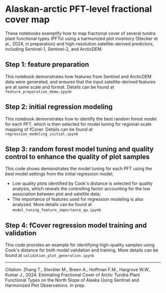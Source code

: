 # Alaskan-arctic PFT-level fractional cover map
These notebooks examplify how to map fractional cover of several tundra plant functional types (PFTs) using a harmonized plot inventory (Stecker et al., 2024, in preparation) and high-resolution satellite-derived predictors, including Sentinel-1, Sentinel-2, and ArcticDEM. 

## Step 1: feature preparation
This notebook demonstrates how features from Sentinel and ArcticDEM data were generated, and ensures that the input satellite-derived features are at same scale and format. Details can be found at `feature_preparation_demo.ipynb`

## Step 2: initial regression modeling
This notebook demonstrates how to identify the best random forest model for each PFT, which is then selected for model tuning for regional-scale mapping of fCover. Details can be found at `regression_modeling_initial.ipynb`

## Step 3: random forest model tuning and quality control to enhance the quality of plot samples
This code shows demonstrates the model tuning for each PFT using the best model settings from the initial regression model;
- Low quality plots identified by Cook's distance is selected for quality analysis, which reveals the controlling factor accounting for the low association between plot and satellite data;
- The importance of features used for regression modeling is also analyzed.
More details can be found at `model_tuning_feature_importance_qa.ipynb`

## Step 4: fCover regression model training and validation
This code provides an example for identifying high-quality samples using Cook's distance for both model validation and training. More details can be found at `validation_plot_generation.ipynb`

---
Citation:
Zhang T., Steckler M., Breen A., Hoffman F.M., Hargrove W.W., Kumar J., 2024. Estimating Fractional Cover of Arctic Tundra Plant Functional Types on the North Slope of Alaska Using Sentinel and Harmonized Plot Observations. In prep.

